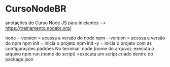 # CursoNodeBR
anotações do Curso Node JS para iniciantes --> https://treinamento.nodebr.org/

node --version = acessa a versão do node 
npm --version = acessa a versão do npm 
npm init = inicia o projeto 
npm init -y = inicia o projeto com as configurações padrões 
No terminal: node (nome do arquvo): executa o arquivo 
npm run (nome do script) =executa um script criado dentro do package.json
